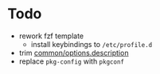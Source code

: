 Todo
====

- rework fzf template
  - install keybindings to `/etc/profile.d`
- trim [common/options.description](../common/options.description)
- replace `pkg-config` with `pkgconf`
